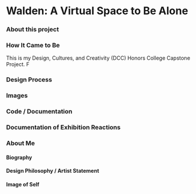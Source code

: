 # Walden: A Virtual Space to Be Alone

### About this project


### How It Came to Be
This is my Design, Cultures, and Creativity (DCC) Honors College Capstone Project. F

### Design Process

### Images

### Code / Documentation

### Documentation of Exhibition Reactions 

### About Me 
#### Biography
#### Design Philosophy / Artist Statement
#### Image of Self
